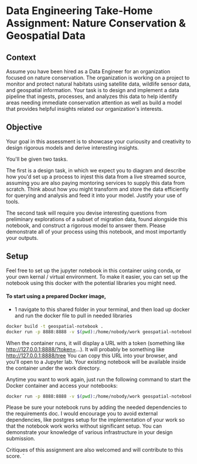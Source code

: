 # Data Engineering Take-Home Assignment: Nature Conservation & Geospatial Data

## Context
Assume you have been hired as a Data Engineer for an organization focused on nature conservation. The organization is working on a project to monitor and protect natural habitats using satellite data, wildlife sensor data, and geospatial information. Your task is to design and implement a data pipeline that ingests, processes, and analyzes this data to help identify areas needing immediate conservation attention as well as build a model that provides helpful insights related our organization's interests.

## Objective 

Your goal in this assessment is to showcase your curiousity and creativity to design rigorous models and derive interesting insights.  

You'll be given two tasks.

The first is a design task, in which we expect you to diagram and describe how you'd set up a process to injest this data from a live streamed source, assuming you are also paying montoring services to supply this data from scratch. Think about how you might transform and store the data efficiently for querying and analysis and feed it into your model. Justify your use of tools. 

The second task will require you devise interesting questions from preliminary explorations of a subset of migration data, found alongside this notebook, and construct a rigorous model to answer them. Please demonstrate all of your process using this notebook, and most importantly your outputs. 

## Setup 
Feel free to set up the jupyter notebook in this container using conda, or your own kernal / virtual environment. To make it easier, you can set up the notebook using this docker with the potential libraries you might need. 

#### To start using a prepared Docker image, 
- 1 navigate to this shared folder in your terminal, and then load up docker and run the docker file to pull in needed libraries

```bash
docker build -t geospatial-notebook .
docker run -p 8888:8888 -v $(pwd):/home/nobody/work geospatial-notebook
```

When the container runs, it will display a URL with a token (something like http://127.0.0.1:8888/?token=...). It will probably be something like http://127.0.0.1:8888/tree You can copy this URL into your browser, and you'll open to a Jupyter lab. Your existing notebook will be available inside the container under the work directory.

Anytime you want to work again, just run the following command to start the Docker container and access your notebooks:

```bash
docker run -p 8888:8888 -v $(pwd):/home/nobody/work geospatial-notebook
```
Please be sure your notebook runs by adding the needed dependencies to the requirements doc. I would encourage you to avoid external dependencies, like postgres setup for the implementation of your work so that the notebook work works without significant setup. You can demonstrate your knowledge of various infrastructure in your design submission. 

Critiques of this assignment are also welcomed and will contribute to this score. `